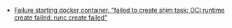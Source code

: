 - [Failure starting docker container. "failed to create shim task: OCI runtime create failed: runc create failed"](https://stackoverflow.com/questions/72695311/failure-starting-docker-container-failed-to-create-shim-task-oci-runtime-crea)
